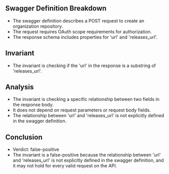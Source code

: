 ## Swagger Definition Breakdown
- The swagger definition describes a POST request to create an organization repository.
- The request requires OAuth scope requirements for authorization.
- The response schema includes properties for 'url' and 'releases_url'.

## Invariant
- The invariant is checking if the 'url' in the response is a substring of 'releases_url'.

## Analysis
- The invariant is checking a specific relationship between two fields in the response body.
- It does not depend on request parameters or request body fields.
- The relationship between 'url' and 'releases_url' is not explicitly defined in the swagger definition.

## Conclusion
- Verdict: false-positive
- The invariant is a false-positive because the relationship between 'url' and 'releases_url' is not explicitly defined in the swagger definition, and it may not hold for every valid request on the API.
